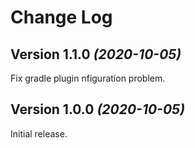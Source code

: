 Change Log
==========

Version 1.1.0 *(2020-10-05)*
----------------------------
Fix gradle plugin nfiguration problem.

Version 1.0.0 *(2020-10-05)*
----------------------------
Initial release.